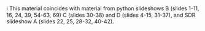 ℹ️ This material coincides with material from python slideshows B (slides 1-11, 16, 24, 39, 54-63, 69) C (slides 30-38) and D (slides 4-15, 31-37), and SDR slideshow A (slides 22, 25, 28-32, 40-42).
